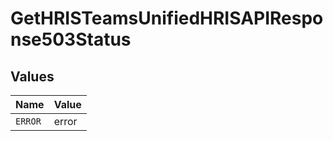 # GetHRISTeamsUnifiedHRISAPIResponse503Status


## Values

| Name    | Value   |
| ------- | ------- |
| `ERROR` | error   |